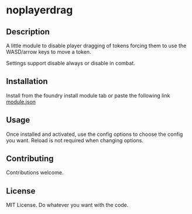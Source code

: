 # noplayerdrag

## Description
A little module to disable player dragging of tokens forcing them to use the WASD/arrow keys to move a token.

Settings support disable always or disable in combat.

## Installation
Install from the foundry install module tab or paste the following link
[module.json](https://gitlab.com/tposney/noplayerdrag/raw/master/module.json)

## Usage
Once installed and activated, use the config options to choose the config you want. Reload is not required when changing options.


## Contributing
Contributions welcome.

## License
MIT License. Do whatever you want with the code.
